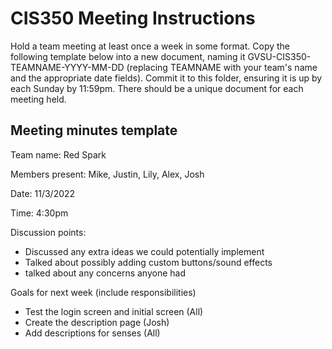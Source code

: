 # CIS350 Meeting Instructions

Hold a team meeting at least once a week in some format.  Copy the following template below into a new document, naming it GVSU-CIS350-TEAMNAME-YYYY-MM-DD (replacing TEAMNAME with your team's name and the appropriate date fields).  Commit it to this folder, ensuring it is up by each Sunday by 11:59pm.  There should be a unique document for each meeting held.

## Meeting minutes template

Team name: Red Spark 

Members present: Mike, Justin, Lily, Alex, Josh

Date: 11/3/2022

Time: 4:30pm

Discussion points: 
* Discussed any extra ideas we could potentially implement
* Talked about possibly adding custom buttons/sound effects
* talked about any concerns anyone had

Goals for next week (include responsibilities)
* Test the login screen and initial screen (All)
* Create the description page (Josh)
* Add descriptions for senses (All)


